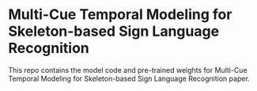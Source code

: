# Multi-Cue Temporal Modeling for Skeleton-based Sign Language Recognition
This repo contains the model code and pre-trained weights for Multi-Cue Temporal Modeling for Skeleton-based Sign Language Recognition paper.
